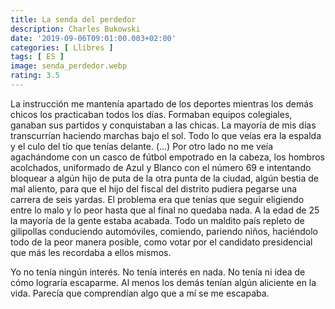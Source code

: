 ```yaml
---
title: La senda del perdedor
description: Charles Bukowski
date: '2019-09-06T09:01:00.003+02:00'
categories: [ Llibres ]
tags: [ ES ]
image: senda_perdedor.webp
rating: 3.5
---
```


La instrucción me mantenía apartado de los deportes mientras los demás chicos los practicaban todos los días. Formaban equipos colegiales, ganaban sus partidos y conquistaban a las chicas. La mayoría de mis días transcurrían haciendo marchas bajo el sol. Todo lo que veías era la espalda y el culo del tío que tenías delante. (...) Por otro lado no me veía agachándome con un casco de fútbol empotrado en la cabeza, los hombros acolchados, uniformado de Azul y Blanco con el número 69 e intentando bloquear a algún hijo de puta de la otra punta de la ciudad, algún bestia de mal aliento, para que el hijo del fiscal del distrito pudiera pegarse una carrera de seis yardas. El problema era que tenías que seguir eligiendo entre lo malo y lo peor hasta que al final no quedaba nada. A la edad de 25 la mayoría de la gente estaba acabada. Todo un maldito país repleto de gilipollas conduciendo automóviles, comiendo, pariendo niños, haciéndolo todo de la peor manera posible, como votar por el candidato presidencial que más les recordaba a ellos mismos.

Yo no tenía ningún interés. No tenía interés en nada. No tenía ni idea de cómo lograría escaparme. Al menos los demás tenían algún aliciente en la vida. Parecía que comprendían algo que a mí se me escapaba.
